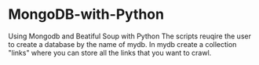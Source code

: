 # MongoDB-with-Python
Using Mongodb and Beatiful Soup with Python
The scripts reuqire the user to create a database by the name of mydb. In mydb create a collection "links" where you can store all the links that you want to crawl. 

